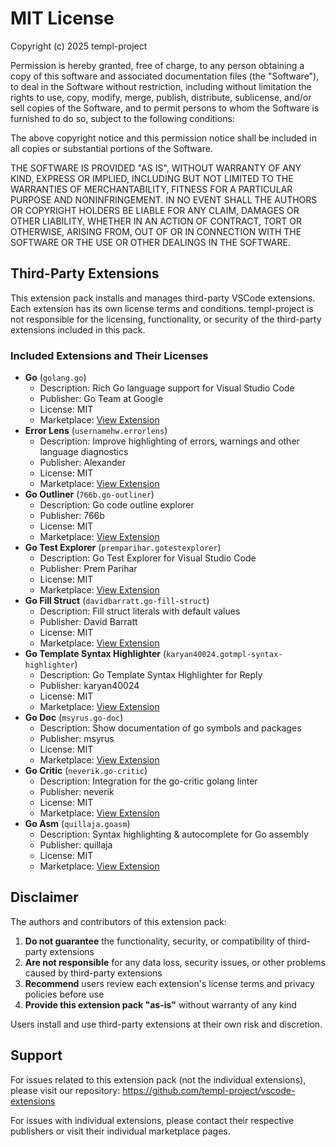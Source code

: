 # MIT License

Copyright (c) 2025 templ-project

Permission is hereby granted, free of charge, to any person obtaining a copy
of this software and associated documentation files (the "Software"), to deal
in the Software without restriction, including without limitation the rights
to use, copy, modify, merge, publish, distribute, sublicense, and/or sell
copies of the Software, and to permit persons to whom the Software is
furnished to do so, subject to the following conditions:

The above copyright notice and this permission notice shall be included in all
copies or substantial portions of the Software.

THE SOFTWARE IS PROVIDED "AS IS", WITHOUT WARRANTY OF ANY KIND, EXPRESS OR
IMPLIED, INCLUDING BUT NOT LIMITED TO THE WARRANTIES OF MERCHANTABILITY,
FITNESS FOR A PARTICULAR PURPOSE AND NONINFRINGEMENT. IN NO EVENT SHALL THE
AUTHORS OR COPYRIGHT HOLDERS BE LIABLE FOR ANY CLAIM, DAMAGES OR OTHER
LIABILITY, WHETHER IN AN ACTION OF CONTRACT, TORT OR OTHERWISE, ARISING FROM,
OUT OF OR IN CONNECTION WITH THE SOFTWARE OR THE USE OR OTHER DEALINGS IN THE
SOFTWARE.

## Third-Party Extensions

This extension pack installs and manages third-party VSCode extensions. Each extension has its own license terms and conditions. templ-project is not responsible for the licensing, functionality, or security of the third-party extensions included in this pack.

### Included Extensions and Their Licenses

- **Go** (`golang.go`)
  - Description: Rich Go language support for Visual Studio Code
  - Publisher: Go Team at Google
  - License: MIT
  - Marketplace: [View Extension](https://marketplace.visualstudio.com/items?itemName=golang.go)
- **Error Lens** (`usernamehw.errorlens`)
  - Description: Improve highlighting of errors, warnings and other language diagnostics
  - Publisher: Alexander
  - License: MIT
  - Marketplace: [View Extension](https://marketplace.visualstudio.com/items?itemName=usernamehw.errorlens)
- **Go Outliner** (`766b.go-outliner`)
  - Description: Go code outline explorer
  - Publisher: 766b
  - License: MIT
  - Marketplace: [View Extension](https://marketplace.visualstudio.com/items?itemName=766b.go-outliner)
- **Go Test Explorer** (`premparihar.gotestexplorer`)
  - Description: Go Test Explorer for Visual Studio Code
  - Publisher: Prem Parihar
  - License: MIT
  - Marketplace: [View Extension](https://marketplace.visualstudio.com/items?itemName=premparihar.gotestexplorer)
- **Go Fill Struct** (`davidbarratt.go-fill-struct`)
  - Description: Fill struct literals with default values
  - Publisher: David Barratt
  - License: MIT
  - Marketplace: [View Extension](https://marketplace.visualstudio.com/items?itemName=davidbarratt.go-fill-struct)
- **Go Template Syntax Highlighter** (`karyan40024.gotmpl-syntax-highlighter`)
  - Description: Go Template Syntax Highlighter for Reply
  - Publisher: karyan40024
  - License: MIT
  - Marketplace: [View Extension](https://marketplace.visualstudio.com/items?itemName=karyan40024.gotmpl-syntax-highlighter)
- **Go Doc** (`msyrus.go-doc`)
  - Description: Show documentation of go symbols and packages
  - Publisher: msyrus
  - License: MIT
  - Marketplace: [View Extension](https://marketplace.visualstudio.com/items?itemName=msyrus.go-doc)
- **Go Critic** (`neverik.go-critic`)
  - Description: Integration for the go-critic golang linter
  - Publisher: neverik
  - License: MIT
  - Marketplace: [View Extension](https://marketplace.visualstudio.com/items?itemName=neverik.go-critic)
- **Go Asm** (`quillaja.goasm`)
  - Description: Syntax highlighting &amp; autocomplete for Go assembly
  - Publisher: quillaja
  - License: MIT
  - Marketplace: [View Extension](https://marketplace.visualstudio.com/items?itemName=quillaja.goasm)

## Disclaimer

The authors and contributors of this extension pack:

1. **Do not guarantee** the functionality, security, or compatibility of third-party extensions
2. **Are not responsible** for any data loss, security issues, or other problems caused by third-party extensions
3. **Recommend** users review each extension's license terms and privacy policies before use
4. **Provide this extension pack "as-is"** without warranty of any kind

Users install and use third-party extensions at their own risk and discretion.

## Support

For issues related to this extension pack (not the individual extensions), please visit our repository:
https://github.com/templ-project/vscode-extensions

For issues with individual extensions, please contact their respective publishers or visit their individual marketplace pages.
